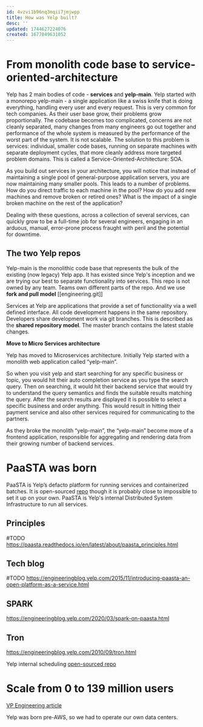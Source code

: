 ```yaml
---
id: 4vzvi1b96nq3mqii7jmjwpp
title: How was Yelp built?
desc: ''
updated: 1744627224076
created: 1677849631052
---
```


# From monolith code base to service-oriented-architecture

Yelp has 2 main bodies of code - **services** and **yelp-main**. Yelp started with a monorepo yelp-main - a single application like a swiss knife that is doing everything, handling every user and every request. This is very common for tech companies. As their user base grow, their problems grow proportionally. The codebase becomes too complicated, concerns are not cleanly separated, many changes from many engineers go out together and performance of the whole system is measured by the performance of the worst part of the system. It is not scalable. The solution to this problem is services: individual, smaller code bases, running on separate machines with separate deployment cycles, that more cleanly address more targeted problem domains. This is called a Service-Oriented-Architecture: SOA.

As you build out services in your architecture, you will notice that instead of maintaining a single pool of general-purpose application servers, you are now maintaining many smaller pools. This leads to a number of problems. How do you direct traffic to each machine in the pool? How do you add new machines and remove broken or retired ones? What is the impact of a single broken machine on the rest of the application?

Dealing with these questions, across a collection of several services, can quickly grow to be a full-time job for several engineers, engaging in an arduous, manual, error-prone process fraught with peril and the potential for downtime.

## The two Yelp repos

Yelp-main is the monolithic code base that represents the bulk of the existing (now legacy) Yelp app. It has existed since Yelp's inception and we are trying our best to separate functionality into services. This repo is not owned by any team. Teams own different parts of the repo. And we use **fork and pull model** [[engineering.git]]

Services at Yelp are applications that provide a set of functionality via a well defined  interface. All code development happens in the same repository. Developers share development work via git branches. This is described as the **shared repository model**. The master branch contains the latest stable changes.

**Move to Micro Services architecture**

Yelp has moved to Microservices architecture. Initially Yelp started with a monolith web application called “yelp-main”.

So when you visit yelp and start searching for any specific business or topic, you would hit their auto completion service as you type the search query. Then on searching, it would hit their backend service that would try to understand the query semantics and finds the suitable results matching the query. After the search results are displayed it is possible to select a specific business and order anything. This would result in hitting their payment service and also other services required for communicating to the partners.

As they broke the monolith “yelp-main”, the “yelp-main” become more of a frontend application, responsible for aggregating and rendering data from their growing number of backend services.



# PaaSTA was born

PaaSTA is Yelp’s defacto platform for running services and containerized batches. It is open-sourced [repo](https://github.com/Yelp/paasta) though it is probably close to impossible to set it up on your own. PaaSTA is Yelp's internal Distributed System Infrastructure to run all services.

## Principles
#TODO https://paasta.readthedocs.io/en/latest/about/paasta_principles.html


## Tech blog
#TODO
https://engineeringblog.yelp.com/2015/11/introducing-paasta-an-open-platform-as-a-service.html



## SPARK
https://engineeringblog.yelp.com/2020/03/spark-on-paasta.html

## Tron
https://engineeringblog.yelp.com/2010/09/tron.html

Yelp internal scheduling 
[open-sourced repo](https://github.com/Yelp/Tron)


# Scale from 0 to 139 million users

[VP Engineering article](https://engineeringblog.yelp.com/2014/10/scaling-traffic-from-0-to-139-million-unique-visitors.html)


Yelp was born pre-AWS, so we had to operate our own data centers.